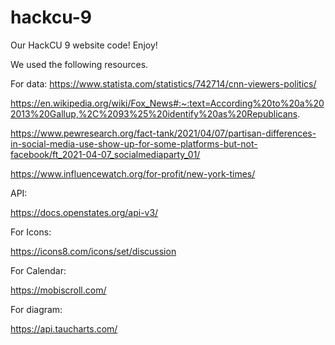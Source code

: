 # hackcu-9

Our HackCU 9 website code! Enjoy!

We used the following resources.

For data:
https://www.statista.com/statistics/742714/cnn-viewers-politics/

https://en.wikipedia.org/wiki/Fox_News#:~:text=According%20to%20a%202013%20Gallup,%2C%2093%25%20identify%20as%20Republicans.

https://www.pewresearch.org/fact-tank/2021/04/07/partisan-differences-in-social-media-use-show-up-for-some-platforms-but-not-facebook/ft_2021-04-07_socialmediaparty_01/

https://www.influencewatch.org/for-profit/new-york-times/

API:

https://docs.openstates.org/api-v3/

For Icons:

https://icons8.com/icons/set/discussion

For Calendar:

https://mobiscroll.com/

For diagram:

https://api.taucharts.com/
